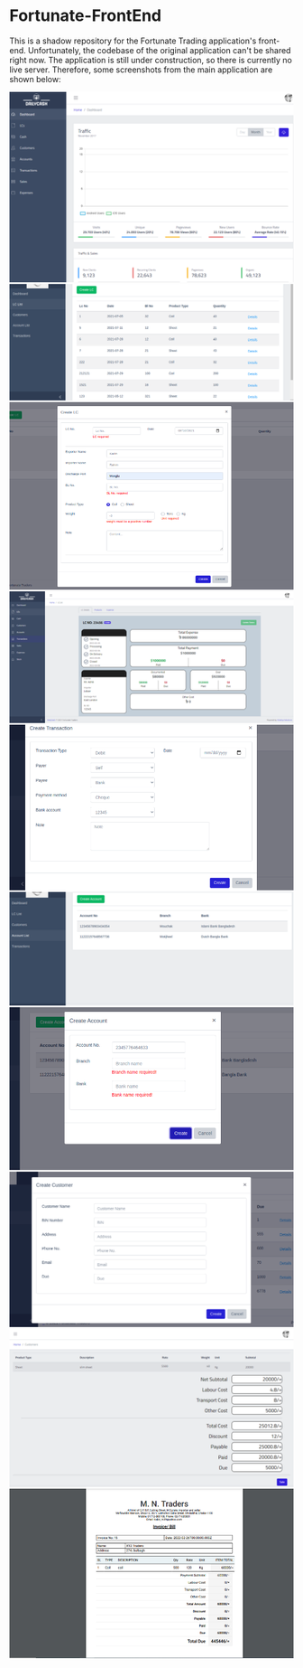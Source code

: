 # Fortunate-FrontEnd
This is a shadow repository for the Fortunate Trading application's front-end. Unfortunately, the codebase of the original application can't be shared right now. The application is still under construction, so there is currently no live server. Therefore, some screenshots from the main application are shown below:

![Alt text](/Proj.PNG?raw=true "Dashboard") <br/>
![Alt text](/LCList.png?raw=true "LC List")
![Alt text](/LCModal.png?raw=true "Create LC Modal")
![Alt text](/LCDetails.png?raw=true "LC Details")
![Alt text](/CreateTransactionModal.png?raw=true "Create Transaction Modal")
![Alt text](/AccountList.png?raw=true "Account List")
![Alt text](/CreateAccountModal.png?raw=true "Create Account Modal")
![Alt text](/CreateCustomerModal.png?raw=true "Create Customer Modal")
![Alt text](/PreviewPdf.png?raw=true "Preview PDF")
![Alt text](/SalePdf.png?raw=true "Sale PDF")
